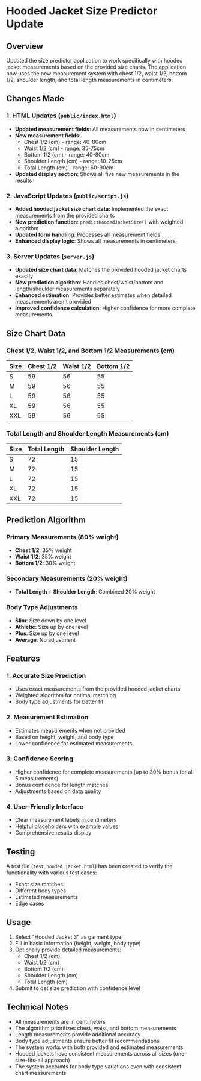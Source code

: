 # Hooded Jacket Size Predictor Update

## Overview
Updated the size predictor application to work specifically with hooded jacket measurements based on the provided size charts. The application now uses the new measurement system with chest 1/2, waist 1/2, bottom 1/2, shoulder length, and total length measurements in centimeters.

## Changes Made

### 1. HTML Updates (`public/index.html`)
- **Updated measurement fields**: All measurements now in centimeters
- **New measurement fields**:
  - Chest 1/2 (cm) - range: 40-80cm
  - Waist 1/2 (cm) - range: 35-75cm  
  - Bottom 1/2 (cm) - range: 40-80cm
  - Shoulder Length (cm) - range: 10-25cm
  - Total Length (cm) - range: 60-90cm
- **Updated display section**: Shows all five new measurements in the results

### 2. JavaScript Updates (`public/script.js`)
- **Added hooded jacket size chart data**: Implemented the exact measurements from the provided charts
- **New prediction function**: `predictHoodedJacketSize()` with weighted algorithm
- **Updated form handling**: Processes all measurement fields
- **Enhanced display logic**: Shows all measurements in centimeters

### 3. Server Updates (`server.js`)
- **Updated size chart data**: Matches the provided hooded jacket charts exactly
- **New prediction algorithm**: Handles chest/waist/bottom and length/shoulder measurements separately
- **Enhanced estimation**: Provides better estimates when detailed measurements aren't provided
- **Improved confidence calculation**: Higher confidence for more complete measurements

## Size Chart Data

### Chest 1/2, Waist 1/2, and Bottom 1/2 Measurements (cm)
| Size | Chest 1/2 | Waist 1/2 | Bottom 1/2 |
|------|-----------|-----------|-------------|
| S    | 59        | 56        | 55          |
| M    | 59        | 56        | 55          |
| L    | 59        | 56        | 55          |
| XL   | 59        | 56        | 55          |
| XXL  | 59        | 56        | 55          |

### Total Length and Shoulder Length Measurements (cm)
| Size | Total Length | Shoulder Length |
|------|--------------|-----------------|
| S    | 72           | 15              |
| M    | 72           | 15              |
| L    | 72           | 15              |
| XL   | 72           | 15              |
| XXL  | 72           | 15              |

## Prediction Algorithm

### Primary Measurements (80% weight)
- **Chest 1/2**: 35% weight
- **Waist 1/2**: 35% weight
- **Bottom 1/2**: 30% weight

### Secondary Measurements (20% weight)
- **Total Length + Shoulder Length**: Combined 20% weight

### Body Type Adjustments
- **Slim**: Size down by one level
- **Athletic**: Size up by one level  
- **Plus**: Size up by one level
- **Average**: No adjustment

## Features

### 1. Accurate Size Prediction
- Uses exact measurements from the provided hooded jacket charts
- Weighted algorithm for optimal matching
- Body type adjustments for better fit

### 2. Measurement Estimation
- Estimates measurements when not provided
- Based on height, weight, and body type
- Lower confidence for estimated measurements

### 3. Confidence Scoring
- Higher confidence for complete measurements (up to 30% bonus for all 5 measurements)
- Bonus confidence for length matches
- Adjustments based on data quality

### 4. User-Friendly Interface
- Clear measurement labels in centimeters
- Helpful placeholders with example values
- Comprehensive results display

## Testing

A test file (`test_hooded_jacket.html`) has been created to verify the functionality with various test cases:
- Exact size matches
- Different body types
- Estimated measurements
- Edge cases

## Usage

1. Select "Hooded Jacket 3" as garment type
2. Fill in basic information (height, weight, body type)
3. Optionally provide detailed measurements:
   - Chest 1/2 (cm)
   - Waist 1/2 (cm)
   - Bottom 1/2 (cm)
   - Shoulder Length (cm)
   - Total Length (cm)
4. Submit to get size prediction with confidence level

## Technical Notes

- All measurements are in centimeters
- The algorithm prioritizes chest, waist, and bottom measurements
- Length measurements provide additional accuracy
- Body type adjustments ensure better fit recommendations
- The system works with both provided and estimated measurements
- Hooded jackets have consistent measurements across all sizes (one-size-fits-all approach)
- The system accounts for body type variations even with consistent chart measurements 